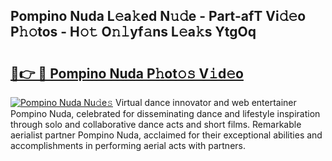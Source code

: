 ## Pompino Nuda L𝚎a𝚔ed N𝚞𝚍e - Part-afT Vi𝚍𝚎o P𝚑𝚘tos - H𝚘𝚝 O𝚗𝚕yf𝚊ns L𝚎a𝚔s YtgOq

# <h2><a href="http://kff0nhk.oniu.top/?m=Pompino+Nuda">🔗👉 🔴 Pompino Nuda P𝚑ot𝚘𝚜 V𝚒d𝚎o</a></h2>

[![Pompino Nuda Nu𝚍e𝚜](https://i.imgur.com/0qMVB7G.gif)](http://kff0nhk.oniu.top/?m=Pompino+Nuda)
Virtual dance innovator and web entertainer Pompino Nuda, celebrated for disseminating dance and lifestyle inspiration through solo and collaborative dance acts and short films. Remarkable aerialist partner Pompino Nuda, acclaimed for their exceptional abilities and accomplishments in performing aerial acts with partners.  
